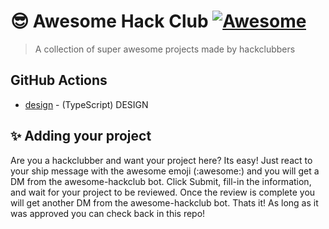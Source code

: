 # 😎 Awesome Hack Club [![Awesome](https://awesome.re/badge.svg)](https://awesome.re)
> A collection of super awesome projects made by hackclubbers

## GitHub Actions
- [design](http://github.com/cjdenio/design) - (TypeScript) DESIGN

## ✨ Adding your project

Are you a hackclubber and want your project here? Its easy! Just react to your ship message with the awesome emoji (:awesome:) and you will get a DM from the awesome-hackclub bot. Click Submit, fill-in the information, and wait for your project to be reviewed. Once the review is complete you will get another DM from the awesome-hackclub bot. Thats it! As long as it was approved you can check back in this repo!
